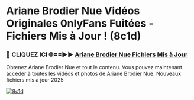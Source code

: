 # Ariane Brodier Nue Vidéos Originales 0nlyFans Fuitées - Fichiers Mis à Jour ! (8c1d)

<h3>🔴 CLIQUEZ ICI 🌐==►► <a href="https://tinyurl.com/2pmr4ezf" rel="nofollow">Ariane Brodier Nue Fichiers Mis à Jour</a></h3>

Obtenez Ariane Brodier Nue et tout le contenu. Vous pouvez maintenant accéder à toutes les vidéos et photos de Ariane Brodier Nue. Nouveaux fichiers mis à jour 2025

[![8c1d](https://i.imgur.com/6SNvagu.gif)](https://tinyurl.com/2pmr4ezf)
